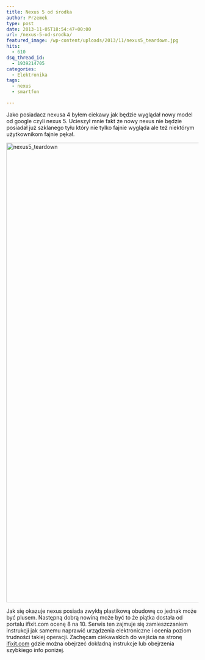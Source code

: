 ```yaml
---
title: Nexus 5 od środka
author: Przemek
type: post
date: 2013-11-05T18:54:47+00:00
url: /nexus-5-od-srodka/
featured_image: /wp-content/uploads/2013/11/nexus5_teardown.jpg
hits:
  - 610
dsq_thread_id:
  - 1939214705
categories:
  - Elektronika
tags:
  - nexus
  - smartfon

---
```

Jako posiadacz nexusa 4 byłem ciekawy jak będzie wyglądał nowy model od google czyli nexus 5. Ucieszył mnie fakt że nowy nexus nie będzie posiadał już szklanego tyłu który nie tylko fajnie wygląda ale też niektórym użytkownikom fajnie pękał.

<!--more-->

[<img class="aligncenter size-full wp-image-5222" alt="nexus5_teardown" src="http://techfreak.pl/wp-content/uploads/2013/11/nexus5_teardown.jpg" width="1600" height="1200" />][1]

Jak się okazuje nexus posiada zwykłą plastikową obudowę co jednak może być plusem. Następną dobrą nowiną może być to że piątka dostała od portalu ifixit.com ocenę 8 na 10. Serwis ten zajmuje się zamieszczaniem instrukcji jak samemu naprawić urządzenia elektroniczne i ocenia poziom trudności takiej operacji. Zachęcam ciekawskich do wejścia na stronę <a title="nexus 5" href="http://www.ifixit.com/Teardown/Nexus+5+Teardown/19016" target="_blank">ifixit.com</a> gdzie można obejrzeć dokładną instrukcje lub obejrzenia szybkiego info poniżej.



&nbsp;

 [1]: http://techfreak.pl/wp-content/uploads/2013/11/nexus5_teardown.jpg